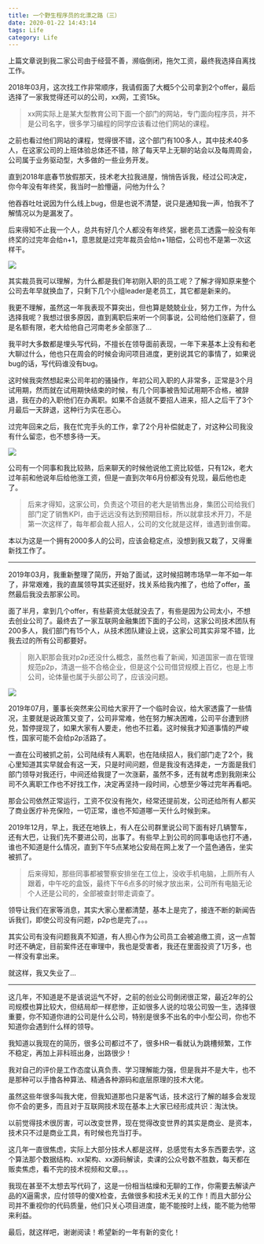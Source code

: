 ```yaml
---
title: 一个野生程序员的北漂之路（三）
date: 2020-01-22 14:43:14
tags: Life
category: Life
---
```


上篇文章说到我二家公司由于经营不善，濒临倒闭，拖欠工资，最终我选择自离找工作。

2018年03月，这次找工作非常顺序，我请假面了大概5个公司拿到2个offer，最后选择了一家我觉得还可以的公司，xx网，工资15k。

>xx网实际上是某大型教育公司下面一个部门的网站，专门面向程序员，并不是公司名字，很多学习编程的同学应该看过他们网站的课程。

之前也看过他们网站的课程，觉得很不错，这个部门有100多人，其中技术40多人，在这家公司的上班体验总体还不错，除了每天早上无聊的站会以及每周周会，公司属于业务驱动型，大多做的一些业务开发。

直到2018年底春节放假那天，技术老大拉我进屋，悄悄告诉我，经过公司决定，你今年没有年终奖，我当时一脸懵逼，问他为什么？

<!--more-->

他吞吞吐吐说因为什么线上bug，但是也说不清楚，说只是通知我一声，怕我不了解情况以为是漏发了。

后来得知不止我一个人，总共有好几个人都没有年终奖，据老员工透露一般没有年终奖的过完年会给n+1，意思就是过完年裁员会给n+1赔偿，公司也不是第一次这样干。

<img src="/images/20200202152512.jpg" /> 

其实裁员我可以理解，为什么都是我们年初刚入职的员工呢？了解才得知原来整个公司去年早就换血了，只剩下几个小组leader是老员工，其它都是新来的。

我更不理解，虽然这一年我表现不算突出，但也算是兢兢业业，努力工作，为什么选择我呢？我想过很多原因，直到离职后来听一个同事说，公司给他们涨薪了，但是名额有限，老大给他自己河南老乡全部涨了...

我平时大多数都是埋头写代码，不擅长在领导面前表现，一年下来基本上没有和老大聊过什么，他也只在周会的时候会询问项目进度，更别说其它的事情了，如果说bug的话，写代码谁没有bug。

这时候我突然想起来公司年初的骚操作，年初公司入职的人非常多，正常是3个月试用期，然而就在试用期快结束的时候，有几个同事被告知试用期不合格，被辞退，我在办的入职他们在办离职。如果不合适就不要招人进来，招人之后干了3个月最后一天辞退，这种行为实在恶心。

过完年回来之后，我在忙完手头的工作，拿了2个月补偿就走了，对这种公司我没有什么留恋，也不想多待一天。

<img src="/images/20200202152503.jpg" /> 

公司有一个同事和我比较熟，后来聊天的时候他说他工资比较低，只有12k，老大过年前和他说年后给他涨工资，但是一直到次年6月份都没有兑现，最后他也走了。

>后来才得知，这家公司，负责这个项目的老大是销售出身，集团公司给我们部门定了销售KPI，由于远远没有达到预期目标，所以就拿技术开刀，不是第一次这样了，每年都会裁人招人，公司的文化就是这样，谁遇到谁倒霉。

本以为这是一个拥有2000多人的公司，应该会稳定点，没想到我又栽了，又得重新找工作了。

---

2019年03月，我重新整理了简历，开始了面试，这时候招聘市场早一年不如一年了，非常艰难，我的直属领导其实还挺好，找关系给我内推了，也给了offer，虽然最后我没去那家公司。

面了半月，拿到几个offer，有些薪资太低就没去了，有些是因为公司太小，不想去创业公司了。最终去了一家互联网金融集团下面的子公司，这家公司技术团队有200多人，我们部门有15个人，从技术团队建设上说，这家公司其实非常不错，比我去过的所有公司都要好。

>刚入职那会我对p2p还没什么概念，虽然也看了新闻，知道国家一直在管理规范p2p，清退一些不合格企业，但是这个公司借贷规模上百亿，也是上市公司，论体量也属于头部公司了，应该没问题。

<img src="/images/20200202154032.jpg" /> 

2019年07月，董事长突然来公司给大家开了一个临时会议，给大家透露了一些情况，主要就是说政策又变了，公司非常难，他在努力解决困难，公司平台遭到挤兑，暂停提现了，如果大家有人要走，他也不拦着。这时候我才知道事情的严峻性，国家可能不会给p2p活路了。

一直在公司被抓之前，公司陆续有人离职，也在陆续招人，我们部门走了2个，我心里知道其实早就会有这一天，只是时间问题，但是我没有选择走，一方面是我们部门领导对我还行，中间还给我提了一次涨薪，虽然不多，还有就考虑到我刚来公司不久离职工作也不好找工作，决定再坚持一段时间，心想至少等过完年再看吧。

那会公司依然正常运行，工资不仅没有拖欠，经常还提前发，公司还给所有人都买了商业医疗补充保险，一切正常，谁也不知道哪一天什么时候到来。

2019年12月，早上，我还在地铁上，有人在公司群里说公司下面有好几辆警车，还有大巴，让我们先不要进公司，出事了。有些早上到公司的同事电话也打不通，谁也不知道是什么情况，直到下午5点某地公安局在网上发了一个蓝色通告，坐实被抓了。

>后来得知，那些同事都被警察安排坐在工位上，没收手机电脑，上厕所有人跟着，中午吃的盒饭，最终下午6点多的时候才放出来，公司所有电脑无论个人还是公司的，全部被查封带走调查了。

领导让我们在家等消息，其实大家心里都清楚，基本上是完了，接连不断的新闻告诉我们，即使公司没有问题，p2p也是完了。。。

其实公司有没有问题我真不知道，有人担心作为公司员工会被追缴工资，这一点暂时还不确定，目前案件还在审理中，我也是受害者，我还在里面投资了1万多，也一样没有拿出来。

就这样，我又失业了...

---
这几年，不知道是不是该说运气不好，之前的创业公司倒闭很正常，最近2年的公司规模也算比较大，但结局却一样悲惨，正如很多人说的垃圾公司毁一生，选择很重要，你不知道你进的公司是什么公司，特别是很多不出名的中小型公司，你也不知道你会遇到什么样的领导。

我知道以我现在的简历，很多公司都过不了，很多HR一看就认为跳槽频繁，工作不稳定，再加上非科班出身，出路很少！

我对自己的评价是工作态度认真负责、学习理解能力强，但是我并不是大牛，也不是那种可以手撸各种算法、精通各种源码和底层原理的技术大佬。

虽然这些年很多叫我大佬，但我知道那也只是客气话，技术这行了解的越多会发现你不会的更多，而且对于互联网技术现在基本上大家已经形成共识：淘汰快。

以前觉得技术很厉害，可以改变世界，现在觉得改变世界的其实是商业、是资本，技术只不过是商业工具，有时候也充当打手。

这几年一直很焦虑，实际上大部分技术人都是这样，总感觉有太多东西要去学，这个算法那个数据结构、xx架构、xx源码解读，卖课的公众号数不胜数，每天都在贩卖焦虑，看不完的技术视频和文章。。。

我现在甚至不太想去写代码了，这是一份相当枯燥和无聊的工作，你需要去解读产品的X逼需求，应付领导的傻X检查，去做很多和技术无关的工作！而且大部分公司并不重视你的代码质量，他们只关心项目进度，能不能按时上线，能不能为他带来利益。

最后，就这样吧，谢谢阅读！希望新的一年有新的变化！
